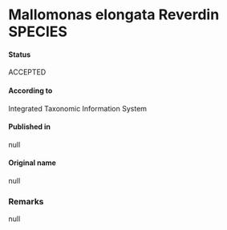Mallomonas elongata Reverdin SPECIES
=======

#### Status
ACCEPTED

#### According to
Integrated Taxonomic Information System

#### Published in
null

#### Original name
null

### Remarks
null